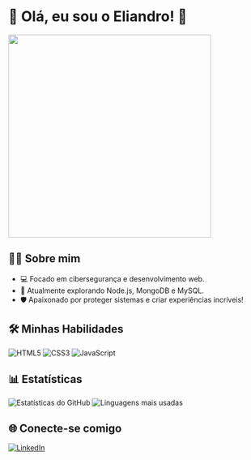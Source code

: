 # 🌟 Olá, eu sou o Eliandro! 🚀

<img src="https://media.giphy.com/media/26tn33aiTi1jkl6H6/giphy.gif" width="400">

## 👨‍💻 Sobre mim
- 💻 Focado em cibersegurança e desenvolvimento web.
- 🚀 Atualmente explorando Node.js, MongoDB e MySQL.
- 🛡️ Apaixonado por proteger sistemas e criar experiências incríveis!

## 🛠️ Minhas Habilidades
![HTML5](https://img.shields.io/badge/-HTML5-E34F26?style=for-the-badge&logo=html5&logoColor=white)
![CSS3](https://img.shields.io/badge/-CSS3-1572B6?style=for-the-badge&logo=css3&logoColor=white)
![JavaScript](https://img.shields.io/badge/-JavaScript-F7DF1E?style=for-the-badge&logo=javascript&logoColor=black)

## 📊 Estatísticas
![Estatísticas do GitHub](https://github-readme-stats.vercel.app/api?username=eliandrosergio&show_icons=true&theme=radical)
![Linguagens mais usadas](https://github-readme-stats.vercel.app/api/top-langs/?username=eliandrosergio&layout=compact&theme=radical)

## 🌐 Conecte-se comigo
[![LinkedIn](https://img.shields.io/badge/LinkedIn-000?style=for-the-badge&logo=linkedin&logoColor=white)]([https://www.linkedin.com/in/seu-perfil/](https://www.linkedin.com/in/eliandro-faustino-b37b4a282/))
